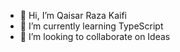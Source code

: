 - 👋 Hi, I’m Qaisar Raza Kaifi
- 🌱 I’m currently learning TypeScript
- 💞️ I’m looking to collaborate on Ideas

<!---
Qaisar786git/Qaisar786git is a ✨ special ✨ repository because its `README.md` (this file) appears on your GitHub profile.
You can click the Preview link to take a look at your changes.
--->
